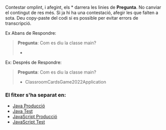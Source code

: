Contestar omplint, i afegint, els * darrera les linies de
**Pregunta**. No canviar el contingut de res més.
Si ja hi ha una contestació, afegir les que falten a sota.
Deu copy-paste del codi si es possible per evitar errors
de transcripció.

Ex Abans de Respondre:

> **Pregunta**: Com es diu la classe main?
> 
> *

Ex: Després de Respondre:


> **Pregunta**: Com es diu la classe main?
> 
> * ClassroomCardsGame2022Application

### El fitxer s'ha separat en:

* [Java Producció](GUIA-JavaProduccio.md)
* [Java Test](GUIA-JavaTest.md)
* [JavaScript Producció](GUIA-JavaScriptProduccio.md)
* [JavaScript Test](GUIA-JavaScriptTest.md)
